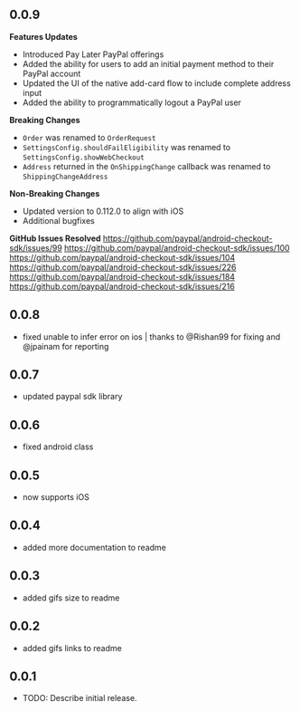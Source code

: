 ## 0.0.9
**Features Updates**
* Introduced Pay Later PayPal offerings
* Added the ability for users to add an initial payment method to their PayPal account
* Updated the UI of the native add-card flow to include complete address input
* Added the ability to programmatically logout a PayPal user

**Breaking Changes**
* `Order` was renamed to `OrderRequest`
* `SettingsConfig.shouldFailEligibility` was renamed to `SettingsConfig.showWebCheckout`
* `Address` returned in the `OnShippingChange` callback was renamed to `ShippingChangeAddress`

**Non-Breaking Changes**
* Updated version to 0.112.0 to align with iOS
* Additional bugfixes

**GitHub Issues Resolved**
https://github.com/paypal/android-checkout-sdk/issues/99
https://github.com/paypal/android-checkout-sdk/issues/100
https://github.com/paypal/android-checkout-sdk/issues/104
https://github.com/paypal/android-checkout-sdk/issues/226
https://github.com/paypal/android-checkout-sdk/issues/184
https://github.com/paypal/android-checkout-sdk/issues/216

## 0.0.8
* fixed unable to infer error on ios | thanks to @Rishan99 for fixing and @jpainam for reporting

## 0.0.7
* updated paypal sdk library

## 0.0.6
* fixed android class
  
## 0.0.5
* now supports iOS

## 0.0.4
* added more documentation to readme

## 0.0.3
* added gifs size to readme

## 0.0.2
* added gifs links to readme

## 0.0.1
* TODO: Describe initial release.
